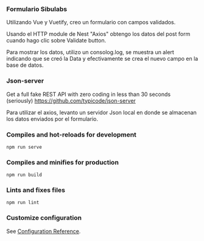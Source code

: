 ### Formulario Sibulabs

Utilizando Vue y Vuetify, creo un formulario con campos validados.

Usando el HTTP module de Nest "Axios" obtengo los datos del post form cuando hago clic sobre Validate button.

Para mostrar los datos, utilizo un consolog.log, se muestra un alert indicando que se creó la Data y efectivamente se crea el nuevo campo en la base de datos.

### Json-server
Get a full fake REST API with zero coding in less than 30 seconds (seriously)
https://github.com/typicode/json-server

Para utilizar el axios, levanto un servidor Json local en donde se almacenan los datos enviados por el formulario.

### Compiles and hot-reloads for development
```
npm run serve
```

### Compiles and minifies for production
```
npm run build
```

### Lints and fixes files
```
npm run lint
```

### Customize configuration
See [Configuration Reference](https://cli.vuejs.org/config/).
